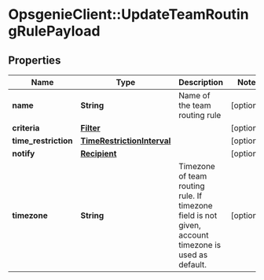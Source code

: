# OpsgenieClient::UpdateTeamRoutingRulePayload

## Properties
Name | Type | Description | Notes
------------ | ------------- | ------------- | -------------
**name** | **String** | Name of the team routing rule | [optional] 
**criteria** | [**Filter**](Filter.md) |  | [optional] 
**time_restriction** | [**TimeRestrictionInterval**](TimeRestrictionInterval.md) |  | [optional] 
**notify** | [**Recipient**](Recipient.md) |  | [optional] 
**timezone** | **String** | Timezone of team routing rule. If timezone field is not given, account timezone is used as default. | [optional] 


